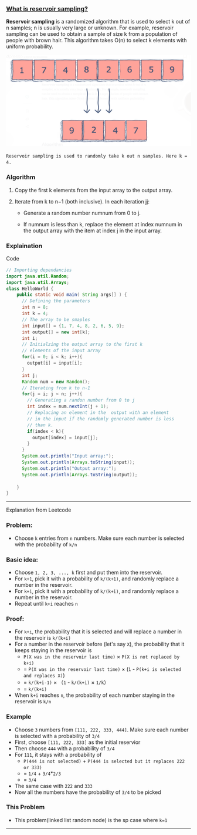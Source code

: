 ### [What is reservoir sampling?](https://www.educative.io/edpresso/what-is-reservoir-sampling)


**Reservoir sampling** is a randomized algorithm that is used to select k out of n samples; n is usually very large or unknown. For example, reservoir sampling can be used to obtain a sample of size k from a population of people with brown hair. This algorithm takes O(n) to select k elements with uniform probability.

![](./res/sample.png)

`Reservoir sampling is used to randomly take k out n samples. Here k = 4.`

### Algorithm
1. Copy the first k elements from the input array to the output array.

2. Iterate from k to n−1 (both inclusive). In each iteration jj:

   - Generate a random number numnum from 0 to j.

   - If numnum is less than k, replace the element at index numnum in the output array with the item at index j in the input array.


### Explaination


Code

```java
// Importing dependancies
import java.util.Random;
import java.util.Arrays; 
class HelloWorld {
    public static void main( String args[] ) {
      // Defining the parameters
      int n = 8;
      int k = 4;
      // The array to be smaples
      int input[] = {1, 7, 4, 8, 2, 6, 5, 9};
      int output[] = new int[k];
      int i;
      // Initialzing the output array to the first k
      // elements of the input array
      for(i = 0; i < k; i++){
        output[i] = input[i];
      }
      int j;
      Random num = new Random();
      // Iterating from k to n-1
      for(j = i; j < n; j++){
        // Generating a randon number from 0 to j
        int index = num.nextInt(j + 1);
        // Replacing an element in the  output with an element
        // in the input if the randomly generated number is less
        // than k.
        if(index < k){
          output[index] = input[j];
        }
      }
      System.out.println("Input array:");
      System.out.println(Arrays.toString(input));
      System.out.println("Output array:");
      System.out.println(Arrays.toString(output));
        
    }
}
```

---
Explanation from Leetcode

<div class="discuss-markdown-container"><p></p><h3>Problem:</h3>
<ul>
<li>Choose <code>k</code> entries from <code>n</code> numbers. Make sure each number is selected with the probability of <code>k/n</code></li>
</ul>
<h3>Basic idea:</h3>
<ul>
<li>Choose <code>1, 2, 3, ..., k</code> first and put them into the reservoir.</li>
<li>For <code>k+1</code>, pick it with a probability of <code>k/(k+1)</code>, and randomly replace a number in the reservoir.</li>
<li>For <code>k+i</code>, pick it with a probability of <code>k/(k+i)</code>, and randomly replace a number in the reservoir.</li>
<li>Repeat until <code>k+i</code> reaches <code>n</code></li>
</ul>
<h3>Proof:</h3>
<ul>
<li>For <code>k+i</code>, the probability that it is selected and will replace a number in the reservoir is <code>k/(k+i)</code></li>
<li>For a number in the reservoir before (let's say <code>X</code>), the probability that it keeps staying in the reservoir is
<ul>
<li><code>P(X was in the reservoir last time)</code> × <code>P(X is not replaced by k+i)</code></li>
<li>= <code>P(X was in the reservoir last time)</code> × (<code>1</code> - <code>P(k+i is selected and replaces X)</code>)</li>
<li>= <code>k/(k+i-1)</code> × （<code>1</code> - <code>k/(k+i)</code> × <code>1/k</code>）</li>
<li>= <code>k/(k+i)</code></li>
</ul>
</li>
<li>When <code>k+i</code> reaches <code>n</code>, the probability of each number staying in the reservoir is <code>k/n</code></li>
</ul>
<h3>Example</h3>
<ul>
<li>Choose <code>3</code> numbers from <code>[111, 222, 333, 444]</code>. Make sure each number is selected with a probability of <code>3/4</code></li>
<li>First, choose <code>[111, 222, 333]</code> as the initial reservior</li>
<li>Then choose <code>444</code> with a probability of <code>3/4</code></li>
<li>For <code>111</code>, it stays with a probability of
<ul>
<li><code>P(444 is not selected)</code> + <code>P(444 is selected but it replaces 222 or 333)</code></li>
<li>= <code>1/4</code> + <code>3/4</code>*<code>2/3</code></li>
<li>= <code>3/4</code></li>
</ul>
</li>
<li>The same case with <code>222</code> and <code>333</code></li>
<li>Now all the numbers have the probability of <code>3/4</code> to be picked</li>
</ul>
<h3>This Problem </h3>
<ul>
<li>This problem(linked list random node) is the sp case where <code>k=1</code></li>
</ul>
<hr>
<p></p></div>